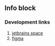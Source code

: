 ## Info block

### Development links
1) [jetbrains space](https://baggerteam.jetbrains.space/)
2) [figma](https://www.figma.com/file/1F3LLRPWyizm1Xe4SwR1xq/Shorty?node-id=7%3A17&t=puygxXGiJ5UKoJA3-1)
